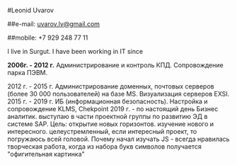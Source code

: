 #Leonid Uvarov 

##e-mail: uvarov.lv@gmail.com 

##mobile: +7 929 248 77 11

I live in Surgut. I have been working in IT since 

**2006г. - 2012 г.** Администрирование и контроль КПД. Сопровождение парка ПЭВМ. 

2012 г. - 2015 г. Администрирование доменных, почтовых серверов (более 30 000 пользователей) на базе MS. Визуализация серверов EXSI.
2015 г. - 2019 г. ИБ (информационная безопасность). Настройка и сопровождение KLMS, Chekpoint 2019 г. - по настоящий день Бизнес аналитик. выступаю в части проектной группы по развитию ЭД в системе SAP.
Цель: открытие новых горизонтов. изучение нового и интересного. целеустремленный, если интересный проект, то погружаюсь всей головой. Почему начал изучать JS - всегда нравилась творческая работа, когда из набора букв символов получается "офигительная картинка"
